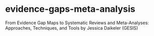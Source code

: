 # evidence-gaps-meta-analysis
From Evidence Gap Maps to Systematic Reviews and Meta-Analyses: Approaches, Techniques, and Tools by Jessica Daikeler (GESIS)
